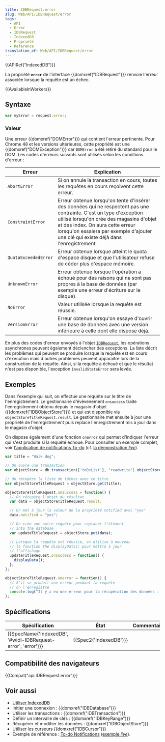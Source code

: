 ```yaml
---
title: IDBRequest.error
slug: Web/API/IDBRequest/error
tags:
  - API
  - Error
  - IDBRequest
  - IndexedDB
  - Propriété
  - Reference
translation_of: Web/API/IDBRequest/error
---
```

{{APIRef("IndexedDB")}}

La propriété **`error`** de l'interface {{domxref("IDBRequest")}} renvoie l'erreur associée lorsque la requête est un échec.

{{AvailableInWorkers}}

## Syntaxe

```js
var myError = request.error;
```

### Valeur

Une erreur {{domxref("DOMError")}} qui contient l'erreur pertinente. Pour Chrome 48 et les versions ultérieures, cette propriété est une {{domxref("DOMException")}} car `DOMError` a été retiré du standard pour le DOM. Les codes d'erreurs suivants sont utilisés selon les conditions d'erreur :

| Erreur               | Explication                                                                                                                                                                                                                                                                                 |
| -------------------- | ------------------------------------------------------------------------------------------------------------------------------------------------------------------------------------------------------------------------------------------------------------------------------------------- |
| `AbortError`         | Si on annule la transaction en cours, toutes les requêtes en cours reçoivent cette erreur.                                                                                                                                                                                                  |
| `ConstraintError`    | Erreur obtenue lorsqu'on tente d'insérer des données qui ne respectent pas une contrainte. C'est un type d'exception utilisé lorsqu'on crée des magasins d'objet et des index. On aura cette erreur lorsqu'on essaiera par exemple d'ajouter une clé qui existe déjà dans l'enregistrement. |
| `QuotaExceededError` | Erreur obtenue lorsque atteint le quota d'espace disque et que l'utilisateur refuse de céder plus d'espace mémoire.                                                                                                                                                                         |
| `UnknownError`       | Erreur obtenue lorsque l'opération a échoué pour des raisons qui ne sont pas propres à la base de données (par exemple une erreur d'écriture sur le disque).                                                                                                                                |
| `NoError`            | Valeur utilisée lorsque la requête est réussie.                                                                                                                                                                                                                                             |
| `VersionError`       | Erreur obtenue lorsqu'on essaye d'ouvrir une base de données avec une version inférieure à celle dont elle dispose déjà.                                                                                                                                                                    |

En plus des codes d'erreur envoyés à l'objet [`IDBRequest`](/fr/docs/Web/API/IDBRequest), les opérations asynchrones peuvent également déclencher des exceptions. La liste décrit les problèmes qui peuvent se produire lorsque la requête est en cours d'exécution mais d'autres problèmes peuvent apparaître lors de la construction de la requête. Ainsi, si la requête a échoué et que le résultat n'est pas disponible, l'exception `InvalidStateError` sera levée.

## Exemples

Dans l'exemple qui suit, on effectue une requête sur le titre de l'enregistrement. Le gestionnaire d'évèvenement `onsuccess` traite l'enregistrement obtenu depuis le magasin d'objet ({{domxref("IDBObjectStore")}}) et qui est disponible via `objectStoreTitleRequest.result`. Le gestionnaire met ensuite à jour une propriété de l'enregistrement puis replace l'enregistrement mis à jour dans le magasin d'objet.

On dispose également d'une fonction `onerror` qui permet d'indiquer l'erreur qui s'est produite si la requêté échoue. Pour consulter un exemple complet, voir [l'application de notifications To-do](https://github.com/mdn/to-do-notifications/) (cf. [la démonstration _live_](https://mdn.github.io/to-do-notifications/)).

```js
var title = "Walk dog";

// On ouvre une transaction
var objectStore = db.transaction(['toDoList'], "readwrite").objectStore('toDoList');

// On récupère la liste de tâches avec ce titre
var objectStoreTitleRequest = objectStore.get(title);

objectStoreTitleRequest.onsuccess = function() {
  // On récupère l'objet du résultat
  var data = objectStoreTitleRequest.result;

  // On met à jour la valeur de la propriété notified avec "yes"
  data.notified = "yes";

  // On crée une autre requête pour replacer l'élément
  // into the database
  var updateTitleRequest = objectStore.put(data);

  // Lorsque la requête est réussie, on utilise à nouveau
  // la fonction the displayData() pour mettre à jour
  // l'affichage
  updateTitleRequest.onsuccess = function() {
    displayData();
  };
};

objectStoreTitleRequest.onerror = function() {
  // S'il se produit une erreur pendant la requête
  // on l'enregistre
  console.log("Il y a eu une erreur pour la récupération des données : " + objectStoreTitleRequest.error);
};
```

## Spécifications

| Spécification                                                                    | État                         | Commentaires |
| -------------------------------------------------------------------------------- | ---------------------------- | ------------ |
| {{SpecName('IndexedDB', '#widl-IDBRequest-error', 'error')}} | {{Spec2('IndexedDB')}} |              |

## Compatibilité des navigateurs

{{Compat("api.IDBRequest.error")}}

## Voir aussi

- [Utiliser IndexedDB](/fr/docs/Web/API/API_IndexedDB/Using_IndexedDB)
- Initier une connexion : {{domxref("IDBDatabase")}}
- Utiliser les transactions : {{domxref("IDBTransaction")}}
- Définir un intervalle de clés : {{domxref("IDBKeyRange")}}
- Récupérer et modifier les données : {{domxref("IDBObjectStore")}}
- Utiliser les curseurs {{domxref("IDBCursor")}}
- Exemple de référence : [To-do Notifications](https://github.com/mdn/to-do-notifications/tree/gh-pages) ([exemple _live_](https://mdn.github.io/to-do-notifications/)).
